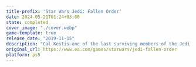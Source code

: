 ```yaml
---
title-prefix: 'Star Wars Jedi: Fallen Order'
date: 2024-05-21T01:24+03:00
state: completed
cover_image: "./cover.webp"
game-template: true
release_date: "2019-11-15"
description: "Cal Kestis—one of the last surviving members of the Jedi Order after the purge of Order 66—is now a Padawan on the run. \n\nStar Wars Jedi: Fallen Order is an action-adventure game set after Star Wars: Episode III — Revenge of the Sith™. Develop your Force abilities, hone your lightsaber techniques, and explore the ancient mysteries of a long-lost civilization—all while staying one step ahead of the Empire and its deadly Inquisitors. an"
original_url: https://www.ea.com/games/starwars/jedi-fallen-order
platform: ps5
---
```

